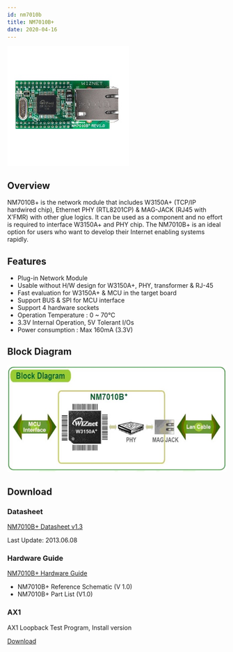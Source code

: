 ```yaml
---
id: nm7010b
title: NM7010B+
date: 2020-04-16
---
```


![](/img/products/nm7010/nm7010_web_280.jpg)

## Overview

NM7010B+ is the network module that includes W3150A+ (TCP/IP hardwired chip), Ethernet PHY (RTL8201CP) & MAG-JACK (RJ45 with X’FMR) with other glue logics. It can be used as a component and no effort is required to interface W3150A+ and PHY chip. The NM7010B+ is an ideal option for users who want to develop their Internet enabling systems rapidly.

## Features

- Plug-in Network Module
- Usable without H/W design for W3150A+, PHY, transformer & RJ-45
- Fast evaluation for W3150A+ & MCU in the target board
- Support BUS & SPI for MCU interface
- Support 4 hardware sockets
- Operation Temperature : 0 ~ 70℃
- 3.3V Internal Operation, 5V Tolerant I/Os
- Power consumption : Max 160mA (3.3V)

## Block Diagram

![](/img/products/nm7010/block_diagram.jpg)

## Download

### Datasheet

<a href="/img/products/nm7010/NM7010B__Datasheet_v1_3.pdf" target="_blank">NM7010B+ Datasheet v1.3</a>

Last Update: 2013.06.08

### Hardware Guide

<a href="/img/products/nm7010/NM7010B_hardware.zip" target="_blank">NM7010B+ Hardware Guide</a>

- NM7010B+ Reference Schematic (V 1.0)
- NM7010B+ Part List (V1.0)

### AX1

AX1 Loopback Test Program, Install version

<a href="/img/products/wiz820io/AX1.zip" target="_blank">Download</a>
